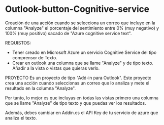 # Outlook-button-Cognitive-service
Creación de una acción cuando se selecciona un correo que incluye en la columna "Analyze" el porcentaje del sentimiento entre 0% (muy negativo) y 100% (muy positivo) sacado de "Azure cognitive service text".

REQUISTOS:
- Tener creado en Microsoft Azure un servicio Cognitive Service del tipo comprensor de Texto.
- Crear en outlook una columna que se llame "Analyze" y de tipo texto. Añadir a la vista o vistas que quieras verlo.

PROYECTO
Es un proyecto de tipo "Add-in para Outlook". Este proyecto crea una acción cuando seleccionas un correo que lo analiza y mete el resultado en la columna "Analyze".

Por tanto, lo mejor es que incluyas en todas las vistas primero una columna que se llame "Analyze" de tipo texto y que puedas ver los resultados.

Además, debes cambiar en Addin.cs el API Key de tu servicio de azure que analiza el texto.
